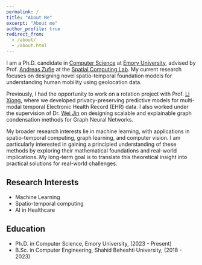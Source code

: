 ```yaml
---
permalink: /
title: "About Me"
excerpt: "About me"
author_profile: true
redirect_from:
  - /about/
  - /about.html
---
```


I am a Ph.D. candidate in [Computer Science](https://cs.emory.edu/home/) at [Emory University](https://www.emory.edu/home/index.html), advised by Prof. [Andreas Zufle](https://www.zuefle.org/) at the [Spatial Computing Lab](https://spatial.cs.emory.edu/). My current research focuses on designing novel spatio-temporal foundation models for understanding human mobility using geolocation data.

Previously, I had the opportunity to work on a rotation project with Prof. [Li Xiong](https://www.cs.emory.edu/~lxiong/), where we developed privacy-preserving predictive models for multi-modal temporal Electronic Health Record (EHR) data. I also worked under the supervision of Dr. [Wei Jin](http://www.cs.emory.edu/~wjin30//) on designing scalable and explainable graph condensation methods for Graph Neural Networks.

My broader research interests lie in machine learning, with applications in spatio-temporal computing, graph learning, and computer vision. I am particularly interested in gaining a principled understanding of these methods by exploring their mathematical foundations and real-world implications. My long-term goal is to translate this theoretical insight into practical solutions for real-world challenges.


## Research Interests

- Machine Learning
- Spatio-temporal computing
- AI in Healthcare

## Education

- Ph.D. in Computer Science, Emory University, (2023 - Present)
- B.Sc. in Computer Engineering, Shahid Beheshti University, (2018 - 2023)
